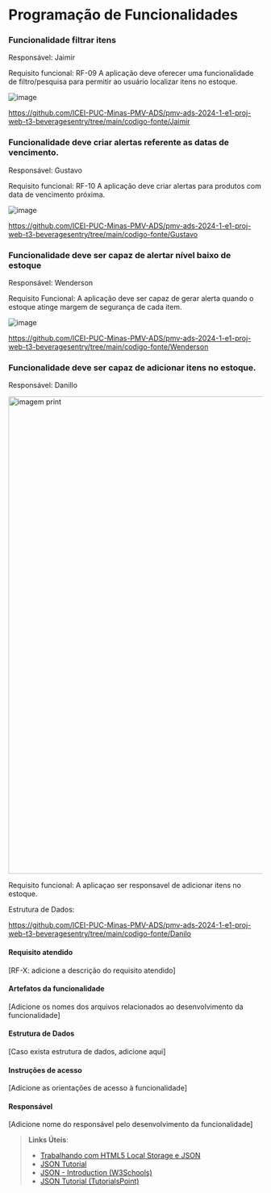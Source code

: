 # Programação de Funcionalidades

### Funcionalidade filtrar itens

Responsável: Jaimir

Requisito funcional: RF-09	A aplicação deve oferecer uma funcionalidade de filtro/pesquisa para permitir ao usuário localizar itens no estoque.	


![image](https://github.com/ICEI-PUC-Minas-PMV-ADS/pmv-ads-2024-1-e1-proj-web-t3-beveragesentry/assets/126877154/59624cd5-f469-4924-ac48-c002d0f614d3)

https://github.com/ICEI-PUC-Minas-PMV-ADS/pmv-ads-2024-1-e1-proj-web-t3-beveragesentry/tree/main/codigo-fonte/Jaimir

### Funcionalidade deve criar alertas referente as datas de vencimento.

Responsável: Gustavo

Requisito funcional:  RF-10 A aplicação deve criar alertas para produtos com data de vencimento próxima.

![image](https://github.com/ICEI-PUC-Minas-PMV-ADS/pmv-ads-2024-1-e1-proj-web-t3-beveragesentry/assets/164961456/329db9e3-41e3-4b76-ac27-66477ab4c0cd)

https://github.com/ICEI-PUC-Minas-PMV-ADS/pmv-ads-2024-1-e1-proj-web-t3-beveragesentry/tree/main/codigo-fonte/Gustavo

### Funcionalidade deve ser capaz de alertar nível baixo de estoque

Responsável: Wenderson

Requisito Funcional: A aplicação deve ser capaz de gerar alerta quando o estoque atinge margem de segurança de cada item.

![image](https://github.com/ICEI-PUC-Minas-PMV-ADS/pmv-ads-2024-1-e1-proj-web-t3-beveragesentry/assets/164577375/3d8f8fe8-7f0b-4e8c-96dd-84e8f95049e2)

https://github.com/ICEI-PUC-Minas-PMV-ADS/pmv-ads-2024-1-e1-proj-web-t3-beveragesentry/tree/main/codigo-fonte/Wenderson


###  Funcionalidade deve ser capaz de adicionar itens no estoque.

Responsável: Danillo


<img width="947" alt="imagem print" src="https://github.com/ICEI-PUC-Minas-PMV-ADS/pmv-ads-2024-1-e1-proj-web-t3-beveragesentry/assets/164421407/b429e029-316f-46eb-88ae-42b6a2c700fe">

Requisito funcional: A aplicaçao ser responsavel de adicionar itens no estoque.




Estrutura de Dados:

https://github.com/ICEI-PUC-Minas-PMV-ADS/pmv-ads-2024-1-e1-proj-web-t3-beveragesentry/tree/main/codigo-fonte/Danilo





#### Requisito atendido

[RF-X: adicione a descrição do requisito atendido]


#### Artefatos da funcionalidade

[Adicione os nomes dos arquivos relacionados ao desenvolvimento da funcionalidade]


#### Estrutura de Dados

[Caso exista estrutura de dados, adicione aqui]


#### Instruções de acesso

[Adicione as orientações de acesso à funcionalidade]


#### Responsável

[Adicione nome do responsável pelo desenvolvimento da funcionalidade]




> **Links Úteis**:
> - [Trabalhando com HTML5 Local Storage e JSON](https://www.devmedia.com.br/trabalhando-com-html5-local-storage-e-json/29045)
> - [JSON Tutorial](https://www.w3resource.com/JSON)
> - [JSON - Introduction (W3Schools)](https://www.w3schools.com/js/js_json_intro.asp)
> - [JSON Tutorial (TutorialsPoint)](https://www.tutorialspoint.com/json/index.htm)

